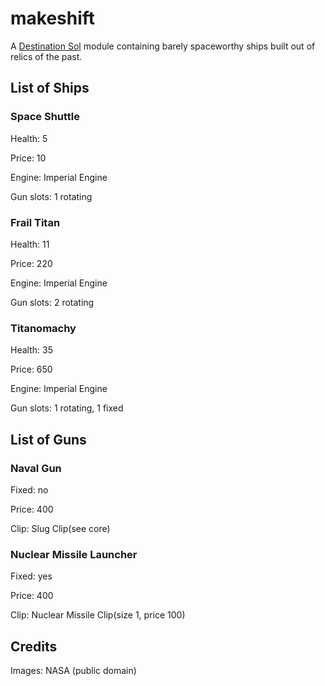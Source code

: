 # makeshift
A [Destination Sol](https://github.com/MovingBlocks/DestinationSol) module containing barely spaceworthy ships built out of relics of the past.

## List of Ships
### Space Shuttle
Health: 5

Price: 10

Engine: Imperial Engine

Gun slots: 1 rotating

### Frail Titan
Health: 11

Price: 220

Engine: Imperial Engine

Gun slots: 2 rotating

### Titanomachy
Health: 35

Price: 650

Engine: Imperial Engine

Gun slots: 1 rotating, 1 fixed

## List of Guns
### Naval Gun
Fixed: no

Price: 400

Clip: Slug Clip(see core)

### Nuclear Missile Launcher
Fixed: yes

Price: 400

Clip: Nuclear Missile Clip(size 1, price 100)

## Credits
Images: NASA (public domain)
